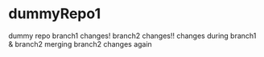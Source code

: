 # dummyRepo1
dummy repo
branch1 changes!
branch2 changes!!
changes during branch1 & branch2 merging
branch2 changes again
